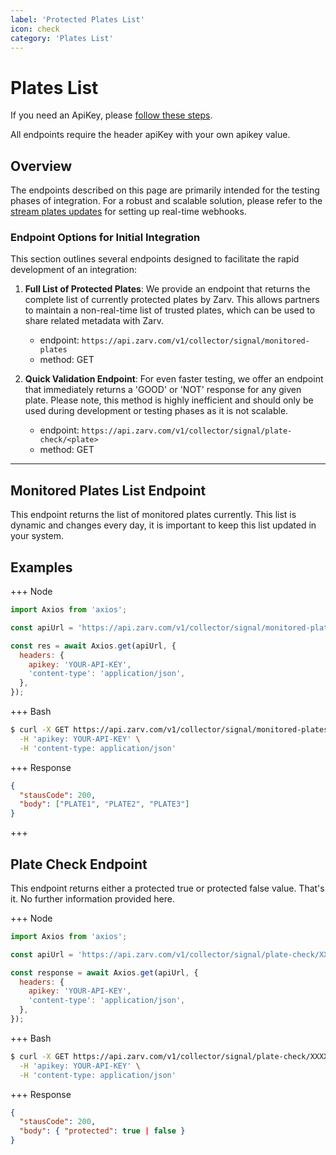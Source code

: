 ```yaml
---
label: 'Protected Plates List'
icon: check
category: 'Plates List'
---
```


# Plates List

If you need an ApiKey, please [follow these steps](../index.md#requesting-access).

All endpoints require the header apiKey with your own apikey value.

## Overview

The endpoints described on this page are primarily intended for the testing phases of integration. For a robust and scalable solution, please refer to the [stream plates updates](./stream-plates-updates.md) for setting up real-time webhooks.

### Endpoint Options for Initial Integration

This section outlines several endpoints designed to facilitate the rapid development of an integration:

1. **Full List of Protected Plates**: We provide an endpoint that returns the complete list of currently protected plates by Zarv. This allows partners to maintain a non-real-time list of trusted plates, which can be used to share related metadata with Zarv.

   - endpoint: `https://api.zarv.com/v1/collector/signal/monitored-plates`
   - method: GET

2. **Quick Validation Endpoint**: For even faster testing, we offer an endpoint that immediately returns a 'GOOD' or 'NOT' response for any given plate. Please note, this method is highly inefficient and should only be used during development or testing phases as it is not scalable.

   - endpoint: `https://api.zarv.com/v1/collector/signal/plate-check/<plate>`
   - method: GET

---

## Monitored Plates List Endpoint

This endpoint returns the list of monitored plates currently. This list is dynamic and changes every day, it is important to keep this list updated in your system.

## Examples

+++ Node

```js
import Axios from 'axios';

const apiUrl = 'https://api.zarv.com/v1/collector/signal/monitored-plates';

const res = await Axios.get(apiUrl, {
  headers: {
    apikey: 'YOUR-API-KEY',
    'content-type': 'application/json',
  },
});
```

+++ Bash

```bash
$ curl -X GET https://api.zarv.com/v1/collector/signal/monitored-plates \
  -H 'apikey: YOUR-API-KEY' \
  -H 'content-type: application/json'
```

+++ Response

```json
{
  "stausCode": 200,
  "body": ["PLATE1", "PLATE2", "PLATE3"]
}
```

+++

## Plate Check Endpoint

This endpoint returns either a protected true or protected false value. That's it. No further information provided here.

+++ Node

```js
import Axios from 'axios';

const apiUrl = 'https://api.zarv.com/v1/collector/signal/plate-check/XXXXXXX';

const response = await Axios.get(apiUrl, {
  headers: {
    apikey: 'YOUR-API-KEY',
    'content-type': 'application/json',
  },
});
```

+++ Bash

```bash
$ curl -X GET https://api.zarv.com/v1/collector/signal/plate-check/XXXXXXX \
  -H 'apikey: YOUR-API-KEY' \
  -H 'content-type: application/json'
```

+++ Response

```json
{
  "stausCode": 200,
  "body": { "protected": true | false }
}
```
